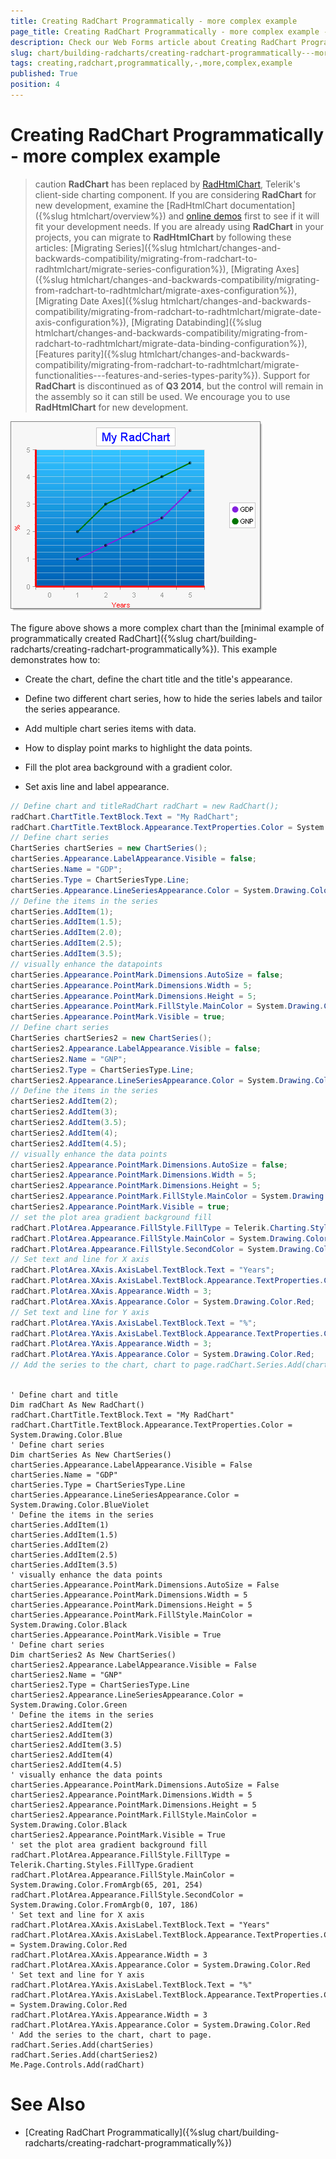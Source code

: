 ```yaml
---
title: Creating RadChart Programmatically - more complex example
page_title: Creating RadChart Programmatically - more complex example - RadChart
description: Check our Web Forms article about Creating RadChart Programmatically - more complex example.
slug: chart/building-radcharts/creating-radchart-programmatically---more-complex-example
tags: creating,radchart,programmatically,-,more,complex,example
published: True
position: 4
---
```


# Creating RadChart Programmatically - more complex example

>caution  **RadChart** has been replaced by [RadHtmlChart](https://www.telerik.com/products/aspnet-ajax/html-chart.aspx), Telerik's client-side charting component. If you are considering **RadChart** for new development, examine the [RadHtmlChart documentation]({%slug htmlchart/overview%}) and [online demos](https://demos.telerik.com/aspnet-ajax/htmlchart/examples/overview/defaultcs.aspx) first to see if it will fit your development needs. If you are already using **RadChart** in your projects, you can migrate to **RadHtmlChart** by following these articles: [Migrating Series]({%slug htmlchart/changes-and-backwards-compatibility/migrating-from-radchart-to-radhtmlchart/migrate-series-configuration%}), [Migrating Axes]({%slug htmlchart/changes-and-backwards-compatibility/migrating-from-radchart-to-radhtmlchart/migrate-axes-configuration%}), [Migrating Date Axes]({%slug htmlchart/changes-and-backwards-compatibility/migrating-from-radchart-to-radhtmlchart/migrate-date-axis-configuration%}), [Migrating Databinding]({%slug htmlchart/changes-and-backwards-compatibility/migrating-from-radchart-to-radhtmlchart/migrate-data-binding-configuration%}), [Features parity]({%slug htmlchart/changes-and-backwards-compatibility/migrating-from-radchart-to-radhtmlchart/migrate-functionalities---features-and-series-types-parity%}). Support for **RadChart** is discontinued as of **Q3 2014**, but the control will remain in the assembly so it can still be used. We encourage you to use **RadHtmlChart** for new development.

![Programmatically Created Chart](images/radchart-building005.png)

The figure above shows a more complex chart than the [minimal example of programmatically created RadChart]({%slug chart/building-radcharts/creating-radchart-programmatically%}). This example demonstrates how to:

* Create the chart, define the chart title and the title's appearance.

* Define two different chart series, how to hide the series labels and tailor the series appearance.

* Add multiple chart series items with data.

* How to display point marks to highlight the data points.

* Fill the plot area background with a gradient color.

* Set axis line and label appearance.

````C#	
// Define chart and titleRadChart radChart = new RadChart();
radChart.ChartTitle.TextBlock.Text = "My RadChart";
radChart.ChartTitle.TextBlock.Appearance.TextProperties.Color = System.Drawing.Color.Blue;
// Define chart series
ChartSeries chartSeries = new ChartSeries();
chartSeries.Appearance.LabelAppearance.Visible = false;
chartSeries.Name = "GDP";
chartSeries.Type = ChartSeriesType.Line;
chartSeries.Appearance.LineSeriesAppearance.Color = System.Drawing.Color.BlueViolet;
// Define the items in the series
chartSeries.AddItem(1);
chartSeries.AddItem(1.5);
chartSeries.AddItem(2.0);
chartSeries.AddItem(2.5);
chartSeries.AddItem(3.5);
// visually enhance the datapoints
chartSeries.Appearance.PointMark.Dimensions.AutoSize = false;
chartSeries.Appearance.PointMark.Dimensions.Width = 5;
chartSeries.Appearance.PointMark.Dimensions.Height = 5;
chartSeries.Appearance.PointMark.FillStyle.MainColor = System.Drawing.Color.Black;
chartSeries.Appearance.PointMark.Visible = true;
// Define chart series
ChartSeries chartSeries2 = new ChartSeries();
chartSeries2.Appearance.LabelAppearance.Visible = false;
chartSeries2.Name = "GNP";
chartSeries2.Type = ChartSeriesType.Line;
chartSeries2.Appearance.LineSeriesAppearance.Color = System.Drawing.Color.Green;
// Define the items in the series
chartSeries2.AddItem(2);
chartSeries2.AddItem(3);
chartSeries2.AddItem(3.5);
chartSeries2.AddItem(4);
chartSeries2.AddItem(4.5);
// visually enhance the data points
chartSeries2.Appearance.PointMark.Dimensions.AutoSize = false;
chartSeries2.Appearance.PointMark.Dimensions.Width = 5;
chartSeries2.Appearance.PointMark.Dimensions.Height = 5;
chartSeries2.Appearance.PointMark.FillStyle.MainColor = System.Drawing.Color.Black;
chartSeries2.Appearance.PointMark.Visible = true;
// set the plot area gradient background fill
radChart.PlotArea.Appearance.FillStyle.FillType = Telerik.Charting.Styles.FillType.Gradient;
radChart.PlotArea.Appearance.FillStyle.MainColor = System.Drawing.Color.FromArgb(65, 201, 254);
radChart.PlotArea.Appearance.FillStyle.SecondColor = System.Drawing.Color.FromArgb(0, 107, 186);
// Set text and line for X axis
radChart.PlotArea.XAxis.AxisLabel.TextBlock.Text = "Years";
radChart.PlotArea.XAxis.AxisLabel.TextBlock.Appearance.TextProperties.Color = System.Drawing.Color.Red;
radChart.PlotArea.XAxis.Appearance.Width = 3;
radChart.PlotArea.XAxis.Appearance.Color = System.Drawing.Color.Red;
// Set text and line for Y axis
radChart.PlotArea.YAxis.AxisLabel.TextBlock.Text = "%";
radChart.PlotArea.YAxis.AxisLabel.TextBlock.Appearance.TextProperties.Color = System.Drawing.Color.Red;
radChart.PlotArea.YAxis.Appearance.Width = 3;
radChart.PlotArea.YAxis.Appearance.Color = System.Drawing.Color.Red;
// Add the series to the chart, chart to page.radChart.Series.Add(chartSeries);radChart.Series.Add(chartSeries2);this.Page.Controls.Add(radChart)
	
````
````VB
' Define chart and title
Dim radChart As New RadChart()
radChart.ChartTitle.TextBlock.Text = "My RadChart"
radChart.ChartTitle.TextBlock.Appearance.TextProperties.Color = System.Drawing.Color.Blue
' Define chart series
Dim chartSeries As New ChartSeries()
chartSeries.Appearance.LabelAppearance.Visible = False
chartSeries.Name = "GDP"
chartSeries.Type = ChartSeriesType.Line
chartSeries.Appearance.LineSeriesAppearance.Color = System.Drawing.Color.BlueViolet
' Define the items in the series
chartSeries.AddItem(1)
chartSeries.AddItem(1.5)
chartSeries.AddItem(2)
chartSeries.AddItem(2.5)
chartSeries.AddItem(3.5)
' visually enhance the data points
chartSeries.Appearance.PointMark.Dimensions.AutoSize = False
chartSeries.Appearance.PointMark.Dimensions.Width = 5
chartSeries.Appearance.PointMark.Dimensions.Height = 5
chartSeries.Appearance.PointMark.FillStyle.MainColor = System.Drawing.Color.Black
chartSeries.Appearance.PointMark.Visible = True
' Define chart series
Dim chartSeries2 As New ChartSeries()
chartSeries2.Appearance.LabelAppearance.Visible = False
chartSeries2.Name = "GNP"
chartSeries2.Type = ChartSeriesType.Line
chartSeries2.Appearance.LineSeriesAppearance.Color = System.Drawing.Color.Green
' Define the items in the series
chartSeries2.AddItem(2)
chartSeries2.AddItem(3)
chartSeries2.AddItem(3.5)
chartSeries2.AddItem(4)
chartSeries2.AddItem(4.5)
' visually enhance the data points
chartSeries.Appearance.PointMark.Dimensions.AutoSize = False
chartSeries2.Appearance.PointMark.Dimensions.Width = 5
chartSeries2.Appearance.PointMark.Dimensions.Height = 5
chartSeries2.Appearance.PointMark.FillStyle.MainColor = System.Drawing.Color.Black
chartSeries2.Appearance.PointMark.Visible = True
' set the plot area gradient background fill
radChart.PlotArea.Appearance.FillStyle.FillType = Telerik.Charting.Styles.FillType.Gradient
radChart.PlotArea.Appearance.FillStyle.MainColor = System.Drawing.Color.FromArgb(65, 201, 254)
radChart.PlotArea.Appearance.FillStyle.SecondColor = System.Drawing.Color.FromArgb(0, 107, 186)
' Set text and line for X axis
radChart.PlotArea.XAxis.AxisLabel.TextBlock.Text = "Years"
radChart.PlotArea.XAxis.AxisLabel.TextBlock.Appearance.TextProperties.Color = System.Drawing.Color.Red
radChart.PlotArea.XAxis.Appearance.Width = 3
radChart.PlotArea.XAxis.Appearance.Color = System.Drawing.Color.Red
' Set text and line for Y axis
radChart.PlotArea.YAxis.AxisLabel.TextBlock.Text = "%"
radChart.PlotArea.YAxis.AxisLabel.TextBlock.Appearance.TextProperties.Color = System.Drawing.Color.Red
radChart.PlotArea.YAxis.Appearance.Width = 3
radChart.PlotArea.YAxis.Appearance.Color = System.Drawing.Color.Red
' Add the series to the chart, chart to page.
radChart.Series.Add(chartSeries)
radChart.Series.Add(chartSeries2)
Me.Page.Controls.Add(radChart) 	
````

# See Also

 * [Creating RadChart Programmatically]({%slug chart/building-radcharts/creating-radchart-programmatically%})
